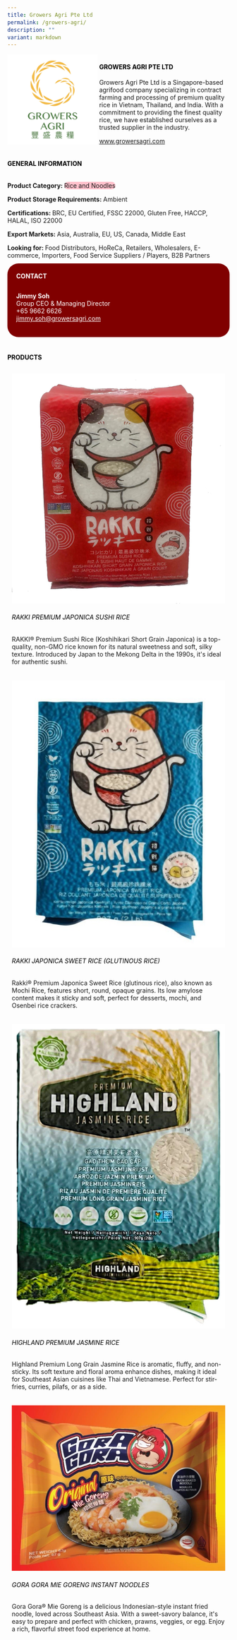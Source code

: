 ```yaml
---
title: Growers Agri Pte Ltd
permalink: /growers-agri/
description: ""
variant: markdown
---
```

<div class="flex-paragraph">
	<div style="display: flex; flex-wrap: wrap;" class="flex-container">
		<div style="flex: 1 1 40%; display: block;" class="card sgds">
			<img src="/images/Growers%20Agri/growers_agri_logo.jpg">
		</div>
		<div style="flex: 1 1 58%; display: block; margin-left: 3px" class="card-sgds">
			<h4 style="text-transform: uppercase; color: black;"><b>Growers Agri Pte Ltd</b></h4>
			<p>Growers Agri Pte Ltd is a Singapore-based agrifood company specializing in contract farming and processing of premium quality rice in Vietnam, Thailand, and India. With a commitment to providing the finest quality rice, we have established ourselves as a trusted supplier in the industry.</p>
			<p><a target="_blank" href="https://www.growersagri.com">www.growersagri.com</a></p>
		</div>
	</div>
</div>

<h4 style="text-transform: uppercase; color: black;">
	<b>General Information</b>
</h4>
<div style="display: flex; flex-wrap: wrap;" class="flex-container">
	<div style="flex: 1 1 65%; display: block; align-self: stretch" class="card sgds">
		<div class="flex-paragraph">
			<p>
				<b>Product Category: </b>
				<span style="background-color: pink; border-radius: 10px;">Rice and Noodles</span>
			</p>
			<p>
				<b>Product Storage Requirements: </b>Ambient
			</p>
			<p>
				<b>Certifications: </b>BRC, EU Certified, FSSC 22000, Gluten Free, HACCP, HALAL, ISO 22000
			</p>
			<p>
				<b>Export Markets: </b>Asia, Australia, EU, US, Canada, Middle East
			</p>
			<p style="margin-bottom: 10px;">
				<b>Looking for: </b>Food Distributors, HoReCa, Retailers, Wholesalers, E-commerce, Importers, Food Service Suppliers / Players, B2B Partners
			</p>
		</div>
	</div>
	<div style="flex: 1 1 35%; padding: 10px; display: block; background-color: maroon; border-radius: 25px; align-self: center;" class="card sgds">
		<h4 style="color: white; margin-top: 10px; margin-left: 10px;">CONTACT</h4>
		<div class="flex-paragraph">
			<p style="padding: 10px; color: white;">
				<b>Jimmy Soh</b>
				<br>Group CEO &amp; Managing Director<br>+65 9662 6626<br>
				<a style="color: white;" href="mailto:jimmy.soh@growersagri.com">jimmy.soh@growersagri.com</a>
			</p>
		</div>
	</div>
</div>
<br>
<h4 style="text-transform: uppercase; color: black;">
	<b>Products</b>
</h4>
<div style="display: flex; flex-wrap: wrap;">
	<div style="flex: 1 1 47%; margin: 10px; display: block;" class="card sgds">
		<div style="display: block;" class="flex-image">
			<img src="/images/Growers%20Agri/growers_agri_product_01.jpg">
		</div>
		<div class="flex-paragraph">
			<h6 style="text-transform: uppercase; color: black;">RAKKI Premium Japonica Sushi Rice</h6>
			<p>RAKKI® Premium Sushi Rice (Koshihikari Short Grain Japonica) is a top-quality, non-GMO rice known for its natural sweetness and soft, silky texture. Introduced by Japan to the Mekong Delta in the 1990s, it's ideal for authentic sushi.</p>
		</div>
	</div>
	<div style="flex: 1 1 47%; margin: 10px; display: block;" class="card sgds">
		<div style="display: block;" class="flex-image">
			<img src="/images/Growers%20Agri/growers_agri_product_02.jpg">
		</div>
		<div class="flex-paragraph">
			<h6 style="text-transform: uppercase; color: black;">RAKKI Japonica Sweet Rice (Glutinous Rice)</h6>
			<p>Rakki® Premium Japonica Sweet Rice (glutinous rice), also known as Mochi Rice, features short, round, opaque grains. Its low amylose content makes it sticky and soft, perfect for desserts, mochi, and Osenbei rice crackers.</p>
		</div>
	</div>
	<div style="flex: 1 1 47%; margin: 10px; display: block;" class="card sgds">
		<div style="display: block;" class="flex-image">
			<img src="/images/Growers%20Agri/growers_agri_product_03.jpg">
		</div>
		<div class="flex-paragraph">
			<h6 style="text-transform: uppercase; color: black;">Highland Premium Jasmine Rice</h6>
			<p>Highland Premium Long Grain Jasmine Rice is aromatic, fluffy, and non-sticky. Its soft texture and floral aroma enhance dishes, making it ideal for Southeast Asian cuisines like Thai and Vietnamese. Perfect for stir-fries, curries, pilafs, or as a side.</p>
		</div>
	</div>
	<div style="flex: 1 1 47%; margin: 10px; display: block;" class="card sgds">
		<div style="display: block;" class="flex-image">
			<img src="/images/Growers%20Agri/growers_agri_product_04.jpg">
		</div>
		<div class="flex-paragraph">
			<h6 style="text-transform: uppercase; color: black;">Gora Gora Mie Goreng Instant Noodles</h6>
			<p>Gora Gora® Mie Goreng is a delicious Indonesian-style instant fried noodle, loved across Southeast Asia. With a sweet-savory balance, it's easy to prepare and perfect with chicken, prawns, veggies, or egg. Enjoy a rich, flavorful street food experience at home.</p>
		</div>
	</div>
</div>